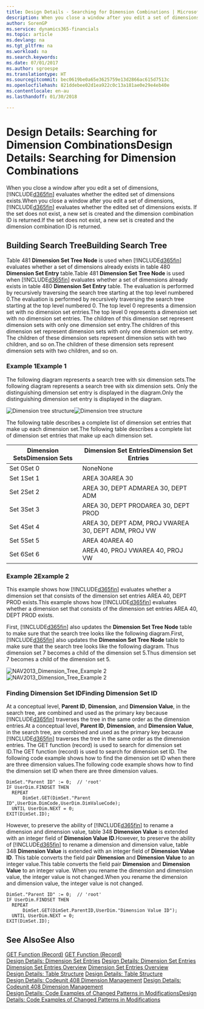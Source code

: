 ```yaml
---
title: Design Details - Searching for Dimension Combinations | Microsoft Docs
description: When you close a window after you edit a set of dimensions, Finance and Operations, Business edition evaluates whether the edited set of dimensions exists. If the set does not exist, a new set is created and the dimension combination ID is returned.
author: SorenGP
ms.service: dynamics365-financials
ms.topic: article
ms.devlang: na
ms.tgt_pltfrm: na
ms.workload: na
ms.search.keywords: 
ms.date: 07/01/2017
ms.author: sgroespe
ms.translationtype: HT
ms.sourcegitcommit: bec0619be0a65e3625759e13d2866ac615d7513c
ms.openlocfilehash: 821ddebee02d1ea922c0c13a181ae0e29e4eb40e
ms.contentlocale: en-au
ms.lasthandoff: 01/30/2018

---
```

# <a name="design-details-searching-for-dimension-combinations"></a><span data-ttu-id="56c21-104">Design Details: Searching for Dimension Combinations</span><span class="sxs-lookup"><span data-stu-id="56c21-104">Design Details: Searching for Dimension Combinations</span></span>
<span data-ttu-id="56c21-105">When you close a window after you edit a set of dimensions, [!INCLUDE[d365fin](includes/d365fin_md.md)] evaluates whether the edited set of dimensions exists.</span><span class="sxs-lookup"><span data-stu-id="56c21-105">When you close a window after you edit a set of dimensions, [!INCLUDE[d365fin](includes/d365fin_md.md)] evaluates whether the edited set of dimensions exists.</span></span> <span data-ttu-id="56c21-106">If the set does not exist, a new set is created and the dimension combination ID is returned.</span><span class="sxs-lookup"><span data-stu-id="56c21-106">If the set does not exist, a new set is created and the dimension combination ID is returned.</span></span>  

## <a name="building-search-tree"></a><span data-ttu-id="56c21-107">Building Search Tree</span><span class="sxs-lookup"><span data-stu-id="56c21-107">Building Search Tree</span></span>  
 <span data-ttu-id="56c21-108">Table 481 **Dimension Set Tree Node** is used when [!INCLUDE[d365fin](includes/d365fin_md.md)] evaluates whether a set of dimensions already exists in table 480 **Dimension Set Entry** table.</span><span class="sxs-lookup"><span data-stu-id="56c21-108">Table 481 **Dimension Set Tree Node** is used when [!INCLUDE[d365fin](includes/d365fin_md.md)] evaluates whether a set of dimensions already exists in table 480 **Dimension Set Entry** table.</span></span> <span data-ttu-id="56c21-109">The evaluation is performed by recursively traversing the search tree starting at the top level numbered 0.</span><span class="sxs-lookup"><span data-stu-id="56c21-109">The evaluation is performed by recursively traversing the search tree starting at the top level numbered 0.</span></span> <span data-ttu-id="56c21-110">The top level 0 represents a dimension set with no dimension set entries.</span><span class="sxs-lookup"><span data-stu-id="56c21-110">The top level 0 represents a dimension set with no dimension set entries.</span></span> <span data-ttu-id="56c21-111">The children of this dimension set represent dimension sets with only one dimension set entry.</span><span class="sxs-lookup"><span data-stu-id="56c21-111">The children of this dimension set represent dimension sets with only one dimension set entry.</span></span> <span data-ttu-id="56c21-112">The children of these dimension sets represent dimension sets with two children, and so on.</span><span class="sxs-lookup"><span data-stu-id="56c21-112">The children of these dimension sets represent dimension sets with two children, and so on.</span></span>  

### <a name="example-1"></a><span data-ttu-id="56c21-113">Example 1</span><span class="sxs-lookup"><span data-stu-id="56c21-113">Example 1</span></span>  
 <span data-ttu-id="56c21-114">The following diagram represents a search tree with six dimension sets.</span><span class="sxs-lookup"><span data-stu-id="56c21-114">The following diagram represents a search tree with six dimension sets.</span></span> <span data-ttu-id="56c21-115">Only the distinguishing dimension set entry is displayed in the diagram.</span><span class="sxs-lookup"><span data-stu-id="56c21-115">Only the distinguishing dimension set entry is displayed in the diagram.</span></span>  

 <span data-ttu-id="56c21-116">![Dimension tree structure](media/nav2013_dimension_tree.png "NAV2013_Dimension_Tree")</span><span class="sxs-lookup"><span data-stu-id="56c21-116">![Dimension tree structure](media/nav2013_dimension_tree.png "NAV2013_Dimension_Tree")</span></span>  

 <span data-ttu-id="56c21-117">The following table describes a complete list of dimension set entries that make up each dimension set.</span><span class="sxs-lookup"><span data-stu-id="56c21-117">The following table describes a complete list of dimension set entries that make up each dimension set.</span></span>  

|<span data-ttu-id="56c21-118">Dimension Sets</span><span class="sxs-lookup"><span data-stu-id="56c21-118">Dimension Sets</span></span>|<span data-ttu-id="56c21-119">Dimension Set Entries</span><span class="sxs-lookup"><span data-stu-id="56c21-119">Dimension Set Entries</span></span>|  
|--------------------|---------------------------|  
|<span data-ttu-id="56c21-120">Set 0</span><span class="sxs-lookup"><span data-stu-id="56c21-120">Set 0</span></span>|<span data-ttu-id="56c21-121">None</span><span class="sxs-lookup"><span data-stu-id="56c21-121">None</span></span>|  
|<span data-ttu-id="56c21-122">Set 1</span><span class="sxs-lookup"><span data-stu-id="56c21-122">Set 1</span></span>|<span data-ttu-id="56c21-123">AREA 30</span><span class="sxs-lookup"><span data-stu-id="56c21-123">AREA 30</span></span>|  
|<span data-ttu-id="56c21-124">Set 2</span><span class="sxs-lookup"><span data-stu-id="56c21-124">Set 2</span></span>|<span data-ttu-id="56c21-125">AREA 30, DEPT ADM</span><span class="sxs-lookup"><span data-stu-id="56c21-125">AREA 30, DEPT ADM</span></span>|  
|<span data-ttu-id="56c21-126">Set 3</span><span class="sxs-lookup"><span data-stu-id="56c21-126">Set 3</span></span>|<span data-ttu-id="56c21-127">AREA 30, DEPT PROD</span><span class="sxs-lookup"><span data-stu-id="56c21-127">AREA 30, DEPT PROD</span></span>|  
|<span data-ttu-id="56c21-128">Set 4</span><span class="sxs-lookup"><span data-stu-id="56c21-128">Set 4</span></span>|<span data-ttu-id="56c21-129">AREA 30, DEPT ADM, PROJ VW</span><span class="sxs-lookup"><span data-stu-id="56c21-129">AREA 30, DEPT ADM, PROJ VW</span></span>|  
|<span data-ttu-id="56c21-130">Set 5</span><span class="sxs-lookup"><span data-stu-id="56c21-130">Set 5</span></span>|<span data-ttu-id="56c21-131">AREA 40</span><span class="sxs-lookup"><span data-stu-id="56c21-131">AREA 40</span></span>|  
|<span data-ttu-id="56c21-132">Set 6</span><span class="sxs-lookup"><span data-stu-id="56c21-132">Set 6</span></span>|<span data-ttu-id="56c21-133">AREA 40, PROJ VW</span><span class="sxs-lookup"><span data-stu-id="56c21-133">AREA 40, PROJ VW</span></span>|  

### <a name="example-2"></a><span data-ttu-id="56c21-134">Example 2</span><span class="sxs-lookup"><span data-stu-id="56c21-134">Example 2</span></span>  
 <span data-ttu-id="56c21-135">This example shows how [!INCLUDE[d365fin](includes/d365fin_md.md)] evaluates whether a dimension set that consists of the dimension set entries AREA 40, DEPT PROD exists.</span><span class="sxs-lookup"><span data-stu-id="56c21-135">This example shows how [!INCLUDE[d365fin](includes/d365fin_md.md)] evaluates whether a dimension set that consists of the dimension set entries AREA 40, DEPT PROD exists.</span></span>  

 <span data-ttu-id="56c21-136">First, [!INCLUDE[d365fin](includes/d365fin_md.md)] also updates the **Dimension Set Tree Node** table to make sure that the search tree looks like the following diagram.</span><span class="sxs-lookup"><span data-stu-id="56c21-136">First, [!INCLUDE[d365fin](includes/d365fin_md.md)] also updates the **Dimension Set Tree Node** table to make sure that the search tree looks like the following diagram.</span></span> <span data-ttu-id="56c21-137">Thus dimension set 7 becomes a child of the dimension set 5.</span><span class="sxs-lookup"><span data-stu-id="56c21-137">Thus dimension set 7 becomes a child of the dimension set 5.</span></span>  

 <span data-ttu-id="56c21-138">![NAV2013&#95;Dimension&#95;Tree&#95;Example 2](media/nav2013_dimension_tree_example2.png "NAV2013_Dimension_Tree_Example2")</span><span class="sxs-lookup"><span data-stu-id="56c21-138">![NAV2013&#95;Dimension&#95;Tree&#95;Example 2](media/nav2013_dimension_tree_example2.png "NAV2013_Dimension_Tree_Example2")</span></span>  

### <a name="finding-dimension-set-id"></a><span data-ttu-id="56c21-139">Finding Dimension Set ID</span><span class="sxs-lookup"><span data-stu-id="56c21-139">Finding Dimension Set ID</span></span>  
 <span data-ttu-id="56c21-140">At a conceptual level, **Parent ID**, **Dimension**, and **Dimension Value**, in the search tree, are combined and used as the primary key because [!INCLUDE[d365fin](includes/d365fin_md.md)] traverses the tree in the same order as the dimension entries.</span><span class="sxs-lookup"><span data-stu-id="56c21-140">At a conceptual level, **Parent ID**, **Dimension**, and **Dimension Value**, in the search tree, are combined and used as the primary key because [!INCLUDE[d365fin](includes/d365fin_md.md)] traverses the tree in the same order as the dimension entries.</span></span> <span data-ttu-id="56c21-141">The GET function (record) is used to search for dimension set ID.</span><span class="sxs-lookup"><span data-stu-id="56c21-141">The GET function (record) is used to search for dimension set ID.</span></span> <span data-ttu-id="56c21-142">The following code example shows how to find the dimension set ID when there are three dimension values.</span><span class="sxs-lookup"><span data-stu-id="56c21-142">The following code example shows how to find the dimension set ID when there are three dimension values.</span></span>  

```  
DimSet."Parent ID" := 0;  // 'root'  
IF UserDim.FINDSET THEN  
  REPEAT  
      DimSet.GET(DimSet."Parent ID",UserDim.DimCode,UserDim.DimValueCode);  
  UNTIL UserDim.NEXT = 0;  
EXIT(DimSet.ID);  

```  

 <span data-ttu-id="56c21-143">However, to preserve the ability of [!INCLUDE[d365fin](includes/d365fin_md.md)] to rename a dimension and dimension value, table 348 **Dimension Value** is extended with an integer field of **Dimension Value ID**.</span><span class="sxs-lookup"><span data-stu-id="56c21-143">However, to preserve the ability of [!INCLUDE[d365fin](includes/d365fin_md.md)] to rename a dimension and dimension value, table 348 **Dimension Value** is extended with an integer field of **Dimension Value ID**.</span></span> <span data-ttu-id="56c21-144">This table converts the field pair **Dimension** and **Dimension Value** to an integer value.</span><span class="sxs-lookup"><span data-stu-id="56c21-144">This table converts the field pair **Dimension** and **Dimension Value** to an integer value.</span></span> <span data-ttu-id="56c21-145">When you rename the dimension and dimension value, the integer value is not changed.</span><span class="sxs-lookup"><span data-stu-id="56c21-145">When you rename the dimension and dimension value, the integer value is not changed.</span></span>  

```  
DimSet."Parent ID" := 0;  // 'root'  
IF UserDim.FINDSET THEN  
  REPEAT  
      DimSet.GET(DimSet.ParentID,UserDim."Dimension Value ID");  
  UNTIL UserDim.NEXT = 0;  
EXIT(DimSet.ID);  

```  

## <a name="see-also"></a><span data-ttu-id="56c21-146">See Also</span><span class="sxs-lookup"><span data-stu-id="56c21-146">See Also</span></span>  
 <span data-ttu-id="56c21-147">[GET Function (Record)](/dynamics-nav/GET-Function--Record-)  </span><span class="sxs-lookup"><span data-stu-id="56c21-147">[GET Function (Record)](/dynamics-nav/GET-Function--Record-)  </span></span>  
 <span data-ttu-id="56c21-148">[Design Details: Dimension Set Entries](design-details-dimension-set-entries.md) </span><span class="sxs-lookup"><span data-stu-id="56c21-148">[Design Details: Dimension Set Entries](design-details-dimension-set-entries.md) </span></span>  
 <span data-ttu-id="56c21-149">[Dimension Set Entries Overview](design-details-dimension-set-entries-overview.md) </span><span class="sxs-lookup"><span data-stu-id="56c21-149">[Dimension Set Entries Overview](design-details-dimension-set-entries-overview.md) </span></span>  
 <span data-ttu-id="56c21-150">[Design Details: Table Structure](design-details-table-structure.md) </span><span class="sxs-lookup"><span data-stu-id="56c21-150">[Design Details: Table Structure](design-details-table-structure.md) </span></span>  
 <span data-ttu-id="56c21-151">[Design Details: Codeunit 408 Dimension Management](design-details-codeunit-408-dimension-management.md) </span><span class="sxs-lookup"><span data-stu-id="56c21-151">[Design Details: Codeunit 408 Dimension Management](design-details-codeunit-408-dimension-management.md) </span></span>  
 [<span data-ttu-id="56c21-152">Design Details: Code Examples of Changed Patterns in Modifications</span><span class="sxs-lookup"><span data-stu-id="56c21-152">Design Details: Code Examples of Changed Patterns in Modifications</span></span>](design-details-code-examples-of-changed-patterns-in-modifications.md)

